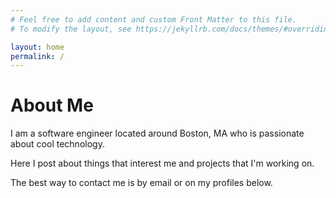 ```yaml
---
# Feel free to add content and custom Front Matter to this file.
# To modify the layout, see https://jekyllrb.com/docs/themes/#overriding-theme-defaults

layout: home
permalink: /
---
```

# About Me

I am a software engineer located around Boston, MA who is passionate about cool technology.

Here I post about things that interest me and projects that I'm working on.

The best way to contact me is by email or on my profiles below.
